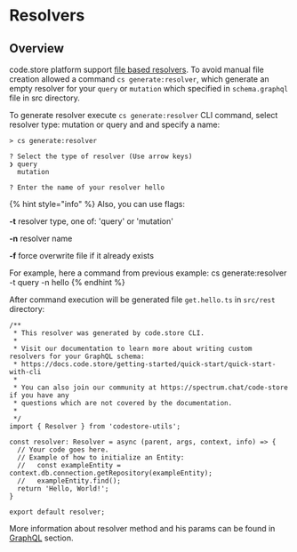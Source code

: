 # Resolvers

## Overview

code.store platform support [file based resolvers](../services/graphql.md). To avoid manual file creation allowed a command `cs generate:resolver`, which generate an empty resolver for your `query` or `mutation` which specified in `schema.graphql` file in src directory.

To generate resolver execute `cs generate:resolver` CLI command, select resolver type: mutation or query and and specify a name:

```text
> cs generate:resolver

? Select the type of resolver (Use arrow keys)
❯ query 
  mutation  
  
? Enter the name of your resolver hello
```

{% hint style="info" %}
Also, you can use flags:

**-t** resolver type, one of: 'query' or 'mutation'

**-n** resolver name

**-f** force overwrite file if it already exists

For example, here a command from previous example: cs generate:resolver -t query -n hello
{% endhint %}

After command execution will be generated file `get.hello.ts` in `src/rest` directory:

```text
/**
 * This resolver was generated by code.store CLI.
 *
 * Visit our documentation to learn more about writing custom resolvers for your GraphQL schema:
 * https://docs.code.store/getting-started/quick-start/quick-start-with-cli
 *
 * You can also join our community at https://spectrum.chat/code-store if you have any
 * questions which are not covered by the documentation.
 *
 */
import { Resolver } from 'codestore-utils';

const resolver: Resolver = async (parent, args, context, info) => {
  // Your code goes here.
  // Example of how to initialize an Entity:
  //   const exampleEntity = context.db.connection.getRepository(exampleEntity);
  //   exampleEntity.find();
  return 'Hello, World!';
}

export default resolver;
```

More information about resolver method and his params can be found in [GraphQL](../services/graphql.md) section.


